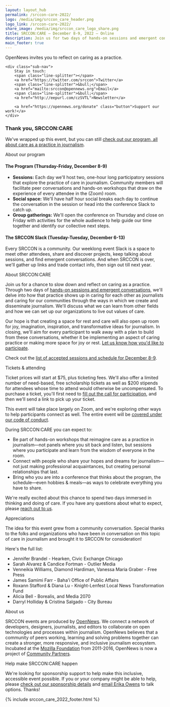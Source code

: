 ```yaml
---
layout: layout_hub
permalink: /srccon-care-2022/
logo: /media/img/srccon_care_header.png
logo_link: /srccon-care-2022/
share_image: /media/img/srccon_care_logo_share.png
title: SRCCON:CARE — December 8-9, 2022 — Online
description: Join us for two days of hands-on sessions and emergent conversations to reflect on caring as a practice in journalism.
main_footer: true
---
```


<div class="page-intro">
    <p class="big-type">OpenNews invites you to reflect on caring&nbsp;as&nbsp;a&nbsp;practice.</p>
    
    <div class="sub-nav">
        Stay in touch: 
        <span class="line-splitter"></span>
        <a href="https://twitter.com/srccon">Twitter</a>
        <span class="line-splitter">&bull;</span>
        <a href="mailto:srccon@opennews.org">Email</a>
        <span class="line-splitter">&bull;</span>
        <a href="http://eepurl.com/czSVTL">Newsletter</a>

        <a href="https://opennews.org/donate" class="button">Support our work!</a>
    </div>
</div>

### Thank you, SRCCON:CARE

We've wrapped up this event, but you can still [check out our program, all about care as a practice in journalism](/srccon-care-2022/program#our-schedule).

<div class="page-divider" id="about"><span>About our program</span></div>

#### The Program (Thursday-Friday, December 8-9)

* **Sessions:** Each day we'll host two, one-hour long participatory sessions that explore the practice of care in journalism. Community members will facilitate peer conversations and hands-on workshops that draw on the experience of every attendee in the (Zoom) room.
* **Social space:** We'll have half hour social breaks each day to continue the conversation in the session or head into the conference Slack to catch up.
* **Group gatherings:** We'll open the conference on Thursday and close on Friday with activities for the whole audience to help guide our time together and identify our collective next steps.


#### The SRCCON Slack (Tuesday-Tuesday, December 6-13)

Every SRCCON is a community. Our weeklong event Slack is a space to meet other attendees, share and discover projects, keep talking about sessions, and find emergent conversations. And when SRCCON is over, we'll gather up links and trade contact info, then sign out till next year.

<div class="page-divider" id="about"><span>About SRCCON:CARE</span></div>

Join us for a chance to slow down and reflect on caring as a practice. Through two days of [hands-on sessions and emergent conversations](/srccon-care-2022/program/), we'll delve into how that practice shows up in caring for each other as journalists and caring for our communities through the ways in which we create and disseminate journalism. We'll discuss what we can learn from other fields and how we can set up our organizations to live out values of care.

Our hope is that creating a space for rest and care will also open up room for joy, imagination, inspiration, and transformative ideas for journalism. In closing, we'll aim for every participant to walk away with a plan to build from these conversations, whether it be implementing an aspect of caring practice or making more space for joy or rest. [Let us know how you'd like to participate](/care/participation/form).

Check out the [list of accepted sessions and schedule for December 8-9](/srccon-care-2022/program/).

<div id="tickets" class="page-divider"><span>Tickets & attending</span></div>

Ticket prices will start at $75, plus ticketing fees. We'll also offer a limited number of need-based, free scholarship tickets as well as $200 stipends for attendees whose time to attend would otherwise be uncompensated. To purchase a ticket, you'll first need to [fill out the call for participation](/care/participation/form), and then we'll send a link to pick up your ticket. 

This event will take place largely on Zoom, and we're exploring other ways to help participants connect as well. The entire event will be [covered under our code of conduct](/conduct).

During SRCCON:CARE you can expect to:

* Be part of hands-on workshops that reimagine care as a practice in journalism—not panels where you sit back and listen, but sessions where you participate and learn from the wisdom of everyone in the room.
* Connect with people who share your hopes and dreams for journalism—not just making professional acquaintances, but creating personal relationships that last.
* Bring who you are into a conference that thinks about the program, the schedule—even hobbies & meals—as ways to celebrate everything you have to share.

We're really excited about this chance to spend two days immersed in thinking and doing of care. If you have any questions about what to expect, please [reach out to us](mailto:srccon@opennews.org).


<div id="appreciations" class="page-divider"><span>Appreciations</span></div>

The idea for this event grew from a community conversation. Special thanks to the folks and organizations who have been in conversation on this topic of care in journalism and brought it to SRCCON for consideration! 

Here's the full list: 

* Jennifer Brandel - Hearken, Civic Exchange Chicago
* Sarah Alvarez & Candice Fortman - Outlier Media
* Venneikia Williams, Diamond Hardiman, Vanessa Maria Graber - Free Press
* James Samimi Farr - Baha'i Office of Public Affairs
* Roxann Stafford & Diana Lu - Knight-Lenfest Local News Transformation Fund
* Alicia Bell - Borealis, and Media 2070
* Darryl Holliday & Cristina Salgado - City Bureau

<div class="page-divider"><span>About us</span></div>

SRCCON events are produced by [OpenNews](https://opennews.org/). We connect a network of developers, designers, journalists, and editors to collaborate on open technologies and processes within journalism. OpenNews believes that a community of peers working, learning and solving problems together can create a stronger, more responsive, and inclusive journalism ecosystem. Incubated at the [Mozilla Foundation](https://www.mozilla.org/en-US/foundation/) from 2011-2016, OpenNews is now a project of [Community Partners](http://communitypartners.org/).

<div class="page-divider"><span>Help make SRCCON:CARE happen</span></div>

We're looking for sponsorship support to help make this inclusive, accessible event possible. If you or your company might be able to help, please [check out our sponsorship details](/sponsors/) and [email Erika Owens](mailto:erika@opennews.org) to talk options. Thanks!


{% include srccon_care_2022_footer.html %}

